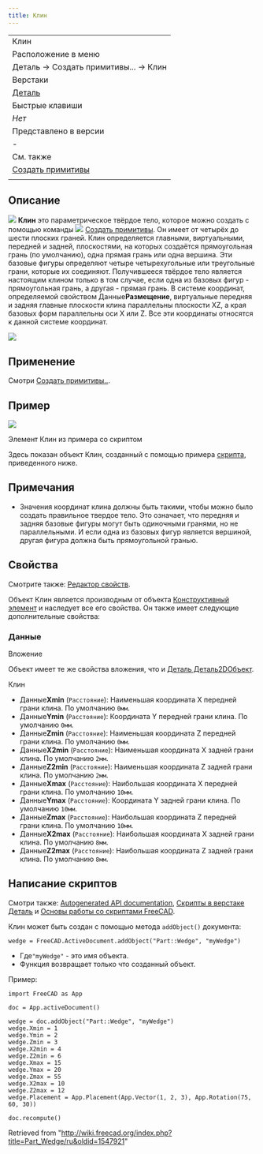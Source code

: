 ```yaml
---
title: Клин
---
```

|  |
| --- |
| Клин |
| Расположение в меню |
| Деталь → Создать примитивы... → Клин |
| Верстаки |
| [Деталь](/Part_Workbench/ru "Part Workbench/ru") |
| Быстрые клавиши |
| *Нет* |
| Представлено в версии |
| - |
| См. также |
| [Создать примитивы](/Part_Primitives/ru "Part Primitives/ru") |
|  |

## Описание

![](/images/Part_Wedge.svg) **Клин** это параметрическое твёрдое тело, которое можно создать с помощью команды ![](/images/Part_Primitives.svg) [Создать примитивы](/Part_Primitives/ru "Part Primitives/ru"). Он имеет от четырёх до шести плоских граней. Клин определяется главными, виртуальными, передней и задней, плоскостями, на которых создаётся прямоугольная грань (по умолчанию), одна прямая грань или одна вершина. Эти базовые фигуры определяют четыре четырехугольные или треугольные грани, которые их соединяют. Получившееся твёрдое тело является настоящим клином только в том случае, если одна из базовых фигур - прямоугольная грань, а другая - прямая грань. В системе координат, определяемой свойством Данные**Размещение**, виртуальные передняя и задняя главные плоскости клина параллельны плоскости XZ, а края базовых форм параллельны оси X или Z. Все эти координаты относятся к данной системе координат.

![](/images/Part_Wedge_Example.png)

## Применение

Смотри [Создать примитивы..](/Part_Primitives#Usage/ru "Part Primitives").

## Пример

![](/images/Part_Wedge_Scripting_Example.png)

Элемент Клин из примера со скриптом

Здесь показан объект Клин, созданный с помощью примера [скрипта](#Scripting), приведенного ниже.

## Примечания

* Значения координат клина должны быть такими, чтобы можно было создать правильное твердое тело. Это означает, что передняя и задняя базовые фигуры могут быть одиночными гранями, но не параллельными. И если одна из базовых фигур является вершиной, другая фигура должна быть прямоугольной гранью.

## Свойства

Смотрите также: [Редактор свойств](/Property_editor/ru "Property editor/ru").

Объект Клин является производным от объекта [Конструктивный элемент](/Part_Feature/ru "Part Feature/ru") и наследует все его свойства. Он также имеет следующие дополнительные свойства:

### Данные

Вложение

Объект имеет те же свойства вложения, что и [Деталь Деталь2DОбъект](/Part_Part2DObject#Data/ru "Part Part2DObject").

Клин

* Данные**Xmin** (`Расстояние`): Наименьшая координата X передней грани клина. По умолчанию `0мм`.
* Данные**Ymin** (`Расстояние`): Координата Y передней грани клина. По умолчанию `0мм`.
* Данные**Zmin** (`Расстояние`): Наименьшая координата Z передней грани клина. По умолчанию `0мм`.
* Данные**X2min** (`Расстояние`): Наименьшая координата X задней грани клина. По умолчанию `2мм`.
* Данные**Z2min** (`Расстояние`): Наименьшая координата Z задней грани клина. По умолчанию `2мм`.
* Данные**Xmax** (`Расстояние`): Наибольшая координата X передней грани клина. По умолчанию `10мм`.
* Данные**Ymax** (`Расстояние`): Координата Y задней грани клина. По умолчанию `10мм`.
* Данные**Zmax** (`Расстояние`): Наибольшая координата Z передней грани клина. По умолчанию `10мм`.
* Данные**X2max** (`Расстояние`): Наибольшая координата X задней грани клина. По умолчанию `8мм`.
* Данные**Z2max** (`Расстояние`): Наибольшая координата Z задней грани клина. По умолчанию `8мм`.

## Написание скриптов

Смотри также: [Autogenerated API documentation](https://freecad.github.io/SourceDoc/), [Скрипты в верстаке Деталь](/Part_scripting/ru "Part scripting/ru") и [Основы работы со скриптами FreeCAD](/FreeCAD_Scripting_Basics/ru "FreeCAD Scripting Basics/ru").

Клин может быть создан с помощью метода `addObject()` документа:

```
wedge = FreeCAD.ActiveDocument.addObject("Part::Wedge", "myWedge")

```

* Где`"myWedge"` - это имя объекта.
* Функция возвращает только что созданный объект.

Пример:

```
import FreeCAD as App

doc = App.activeDocument()

wedge = doc.addObject("Part::Wedge", "myWedge")
wedge.Xmin = 1
wedge.Ymin = 2
wedge.Zmin = 3
wedge.X2min = 4
wedge.Z2min = 6
wedge.Xmax = 15
wedge.Ymax = 20
wedge.Zmax = 55
wedge.X2max = 10
wedge.Z2max = 12
wedge.Placement = App.Placement(App.Vector(1, 2, 3), App.Rotation(75, 60, 30))

doc.recompute()

```

Retrieved from "<http://wiki.freecad.org/index.php?title=Part_Wedge/ru&oldid=1547921>"